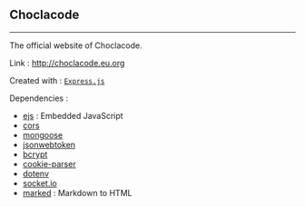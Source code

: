 ## Choclacode
---

The official website of Choclacode.

Link : http://choclacode.eu.org

Created with : [`Express.js`](https://expressjs.com)

Dependencies :
- [ejs](https://ejs.co) : Embedded JavaScript
- [cors](https://github.com/expressjs/cors#readme)
- [mongoose](https://mongoosejs.com)
- [jsonwebtoken](https://jwt.io)
- [bcrypt](https://github.com/kelektiv/node.bcrypt.js#readme)
- [cookie-parser](https://github.com/expressjs/cookie-parser#readme)
- [dotenv](https://github.com/motdotla/dotenv#readme)
- [socket.io](https://socket.io)
- [marked](https://marked.js.org) : Markdown to HTML

<!--
**choclacode/choclacode** is a ✨ _special_ ✨ repository because its `README.md` (this file) appears on your GitHub profile.

Here are some ideas to get you started:

- 🔭 I’m currently working on ...
- 🌱 I’m currently learning ...
- 👯 I’m looking to collaborate on ...
- 🤔 I’m looking for help with ...
- 💬 Ask me about ...
- 📫 How to reach me: ...
- 😄 Pronouns: ...
- ⚡ Fun fact: ...
-->
